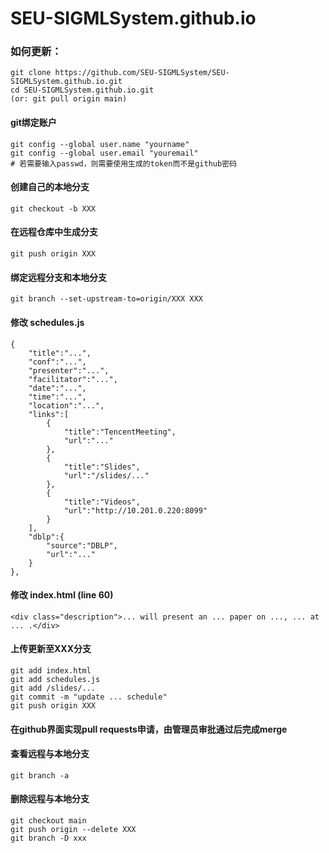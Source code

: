 # SEU-SIGMLSystem.github.io
### 如何更新：
    git clone https://github.com/SEU-SIGMLSystem/SEU-SIGMLSystem.github.io.git
    cd SEU-SIGMLSystem.github.io.git
    (or: git pull origin main)
#### git绑定账户
    git config --global user.name "yourname"
    git config --global user.email "youremail"
    # 若需要输入passwd，则需要使用生成的token而不是github密码
#### 创建自己的本地分支
    git checkout -b XXX
#### 在远程仓库中生成分支
    git push origin XXX
#### 绑定远程分支和本地分支
    git branch --set-upstream-to=origin/XXX XXX
#### 修改 schedules.js
    {
        "title":"...",
        "conf":"...",
        "presenter":"...",
        "facilitator":"...",
        "date":"...",
        "time":"...",
        "location":"...",
        "links":[
            {
                "title":"TencentMeeting",
                "url":"..."
            },
            {
                "title":"Slides",
                "url":"/slides/..."
            },
            {
                "title":"Videos",
                "url":"http://10.201.0.220:8099"
            }
        ],
        "dblp":{
            "source":"DBLP",
            "url":"..."
        }
    },
#### 修改 index.html (line 60)
    <div class="description">... will present an ... paper on ..., ... at ... .</div>
#### 上传更新至XXX分支 
    git add index.html
    git add schedules.js
    git add /slides/...
    git commit -m "update ... schedule"
    git push origin XXX
#### 在github界面实现pull requests申请，由管理员审批通过后完成merge
#### 查看远程与本地分支 
    git branch -a
#### 删除远程与本地分支
    git checkout main
    git push origin --delete XXX
    git branch -D xxx
